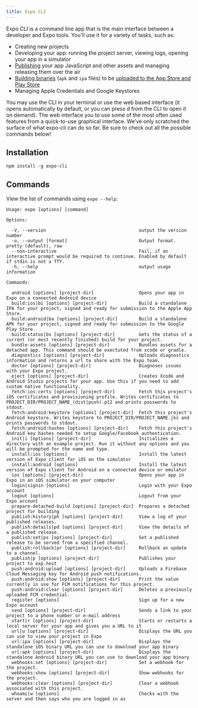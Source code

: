```yaml
---
title: Expo CLI
---
```


Expo CLI is a command line app that is the main interface between a developer and Expo tools. You'll use it for a variety of tasks, such as:

- Creating new projects
- Developing your app: running the project server, viewing logs, opening your app in a simulator 
- [Publishing](../publishing/) your app JavaScript and other assets and managing releasing them over the air
- [Building binaries](../../distribution/building-standalone-apps/) (`apk` and `ipa` files) to be [uploaded to the App Store and Play Store](../../distribution/uploading-apps/)
- Managing Apple Credentials and Google Keystores

You may use the CLI in your terminal or use the web based interface (it opens automatically by default, or you can press d from the CLI to open it on demand). The web interface you to use some of the most often used features from a quick-to-use graphical interface. We’ve only scratched the surface of what expo-cli can do so far. Be sure to check out all the possible commands below!

## Installation

```
npm install -g expo-cli
```

## Commands

View the list of commands using `expo --help`:

```
Usage: expo [options] [command]

Options:

  -V, --version                                   output the version number
  -o, --output [format]                           Output format. pretty (default), raw
  --non-interactive                               Fail, if an interactive prompt would be required to continue. Enabled by default if stdin is not a TTY.
  -h, --help                                      output usage information

Commands:

  android [options] [project-dir]                 Opens your app in Expo on a connected Android device
  build:ios|bi [options] [project-dir]            Build a standalone IPA for your project, signed and ready for submission to the Apple App Store.
  build:android|ba [options] [project-dir]        Build a standalone APK for your project, signed and ready for submission to the Google Play Store.
  build:status|bs [options] [project-dir]         Gets the status of a current (or most recently finished) build for your project.
  bundle-assets [options] [project-dir]           Bundles assets for a detached app. This command should be exectuted from xcode or gradle.
  diagnostics [options] [project-dir]             Uploads diagnostics information and returns a url to share with the Expo team.
  doctor [options] [project-dir]                  Diagnoses issues with your Expo project.
  eject [options] [project-dir]                   Creates Xcode and Android Studio projects for your app. Use this if you need to add custom native functionality.
  fetch:ios:certs [options] [project-dir]         Fetch this project's iOS certificates and provisioning profile. Writes certificates to PROJECT_DIR/PROJECT_NAME_(dist|push).p12 and prints passwords to stdout.
  fetch:android:keystore [options] [project-dir]  Fetch this project's Android keystore. Writes keystore to PROJECT_DIR/PROJECT_NAME.jks and prints passwords to stdout.
  fetch:android:hashes [options] [project-dir]    Fetch this project's Android key hashes needed to setup Google/Facebook authentication.
  init|i [options] [project-dir]                  Initializes a directory with an example project. Run it without any options and you will be prompted for the name and type.
  install:ios [options]                           Install the latest version of Expo client for iOS on the simulator
  install:android [options]                       Install the latest version of Expo client for Android on a connected device or emulator
  ios [options] [project-dir]                     Opens your app in Expo in an iOS simulator on your computer
  login|signin [options]                          Login with your Expo account
  logout [options]                                Logout from your Expo account
  prepare-detached-build [options] [project-dir]  Prepares a detached project for building
  publish:history|ph [options] [project-dir]      View a log of your published releases.
  publish:details|pd [options] [project-dir]      View the details of a published release.
  publish:set|ps [options] [project-dir]          Set a published release to be served from a specified channel.
  publish:rollback|pr [options] [project-dir]     Rollback an update to a channel.
  publish|p [options] [project-dir]               Publishes your project to exp.host
  push:android:upload [options] [project-dir]     Uploads a Firebase Cloud Messaging key for Android push notifications.
  push:android:show [options] [project-dir]       Print the value currently in use for FCM notifications for this project.
  push:android:clear [options] [project-dir]      Deletes a previously uploaded FCM credential.
  register [options]                              Sign up for a new Expo account
  send [options] [project-dir]                    Sends a link to your project to a phone number or e-mail address
  start|r [options] [project-dir]                 Starts or restarts a local server for your app and gives you a URL to it
  url|u [options] [project-dir]                   Displays the URL you can use to view your project in Expo
  url:ipa [options] [project-dir]                 Displays the standalone iOS binary URL you can use to download your app binary
  url:apk [options] [project-dir]                 Displays the standalone Android binary URL you can use to download your app binary
  webhooks:set [options] [project-dir]            Set a webhook for the project.
  webhooks:show [options] [project-dir]           Show webhooks for the project.
  webhooks:clear [options] [project-dir]          Clear a webhook associated with this project.
  whoami|w [options]                              Checks with the server and then says who you are logged in as
```
